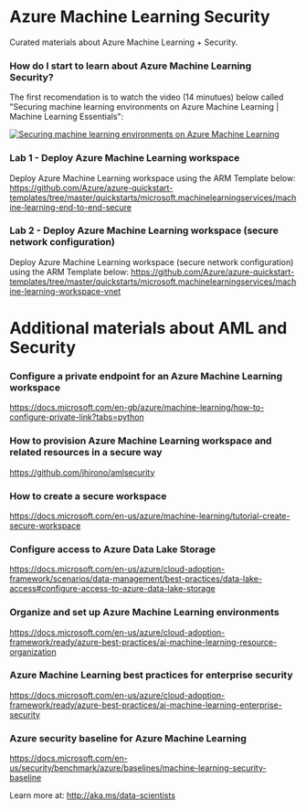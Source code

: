 # Azure Machine Learning Security

Curated materials about Azure Machine Learning + Security.

### How do I start to learn about Azure Machine Learning Security? 

The first recomendation is to watch the video (14 minutues) below called "Securing machine learning environments on Azure Machine Learning | Machine Learning Essentials":

[![Securing machine learning environments on Azure Machine Learning](https://img.youtube.com/vi/D0qsjJYj5Ow/0.jpg)](https://www.youtube.com/watch?v=D0qsjJYj5Ow "Securing machine learning environments on Azure Machine Learning")

### Lab 1 - Deploy Azure Machine Learning workspace
Deploy Azure Machine Learning workspace using the ARM Template below:
https://github.com/Azure/azure-quickstart-templates/tree/master/quickstarts/microsoft.machinelearningservices/machine-learning-end-to-end-secure

### Lab 2 - Deploy Azure Machine Learning workspace (secure network configuration)
Deploy Azure Machine Learning workspace (secure network configuration) using the ARM Template below:
https://github.com/Azure/azure-quickstart-templates/tree/master/quickstarts/microsoft.machinelearningservices/machine-learning-workspace-vnet


# Additional materials about AML and Security 

### Configure a private endpoint for an Azure Machine Learning workspace
https://docs.microsoft.com/en-gb/azure/machine-learning/how-to-configure-private-link?tabs=python

### How to provision Azure Machine Learning workspace and related resources in a secure way
https://github.com/jhirono/amlsecurity

### How to create a secure workspace
https://docs.microsoft.com/en-us/azure/machine-learning/tutorial-create-secure-workspace

### Configure access to Azure Data Lake Storage
https://docs.microsoft.com/en-us/azure/cloud-adoption-framework/scenarios/data-management/best-practices/data-lake-access#configure-access-to-azure-data-lake-storage


### Organize and set up Azure Machine Learning environments
https://docs.microsoft.com/en-us/azure/cloud-adoption-framework/ready/azure-best-practices/ai-machine-learning-resource-organization

### Azure Machine Learning best practices for enterprise security
https://docs.microsoft.com/en-us/azure/cloud-adoption-framework/ready/azure-best-practices/ai-machine-learning-enterprise-security

### Azure security baseline for Azure Machine Learning
https://docs.microsoft.com/en-us/security/benchmark/azure/baselines/machine-learning-security-baseline

Learn more at: http://aka.ms/data-scientists



